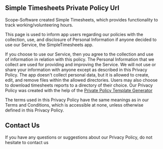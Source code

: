 ## Simple Timesheets Private Policy Url




Scope-Software created Simple Timesheets, which provides functionality to track working/volunteering hours.

This page is used to inform app users  regarding our policies with the collection, use, and disclosure of Personal Information if anyone decided to use our Service, the SimpleTimesheets app.

If you choose to use our Service, then you agree to the collection and use of information in relation with this policy. The Personal Information that we collect are used for providing and improving the Service. We will not use or share your information with anyone except as described in this Privacy Policy.  The app doesn't collect personal data, but it is allowed to create, edit, and remove files within the allowed directories. Users may also choose to download timesheets reports to a directory of their choice.
Our Privacy Policy was created with the help of the [Private Policy Template Generator]("https://www.privacypolicytemplate.net/)

The terms used in this Privacy Policy have the same meanings as in our Terms and Conditions, which is accessible at none, unless otherwise defined in this Privacy Policy.
## Contact Us 

If you have any questions or suggestions about our Privacy Policy, do not hesitate to contact us
